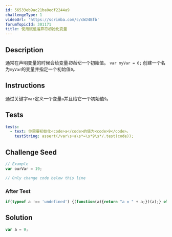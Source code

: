 ```yaml
---
id: 56533eb9ac21ba0edf2244a9
challengeType: 1
videoUrl: 'https://scrimba.com/c/cWJ4Bfb'
forumTopicId: 301171
title: 使用赋值运算符初始化变量
---
```


## Description
<section id='description'>
通常在声明变量的时候会给变量<dfn>初始化</dfn>一个初始值。
<code>var myVar = 0;</code>
创建一个名为<code>myVar</code>的变量并指定一个初始值<code>0</code>。
</section>

## Instructions
<section id='instructions'>
通过关键字<code>var</code>定义一个变量<code>a</code>并且给它一个初始值<code>9</code>。
</section>

## Tests
<section id='tests'>

```yml
tests:
  - text: 你需要初始化<code>a</code>的值为<code>9</code>。
    testString: assert(/var\s+a\s*=\s*9\s*/.test(code));

```

</section>

## Challenge Seed
<section id='challengeSeed'>

<div id='js-seed'>

```js
// Example
var ourVar = 19;

// Only change code below this line

```

</div>


### After Test
<div id='js-teardown'>

```js
if(typeof a !== 'undefined') {(function(a){return "a = " + a;})(a);} else { (function() {return 'a is undefined';})(); }
```

</div>

</section>

## Solution
<section id='solution'>


```js
var a = 9;
```

</section>
